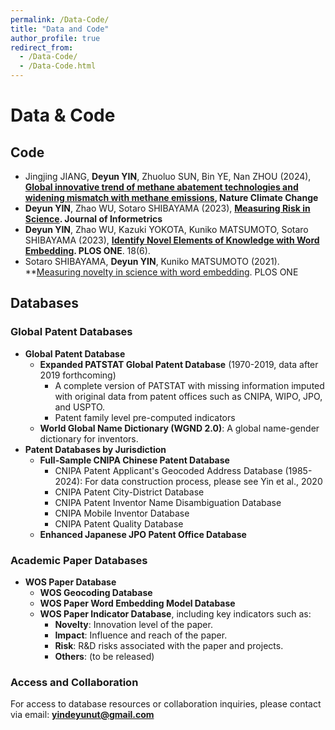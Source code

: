 ```yaml
---
permalink: /Data-Code/
title: "Data and Code"
author_profile: true
redirect_from: 
  - /Data-Code/
  - /Data-Code.html
---
```


# Data & Code

## Code

- Jingjing JIANG, **Deyun YIN**, Zhuoluo SUN, Bin YE, Nan ZHOU (2024), **[Global innovative trend of methane abatement technologies and widening mismatch with methane emissions](https://github.com/DeyunYinWIPO/global_methane), Nature Climate Change**
- **Deyun YIN**, Zhao WU, Sotaro SHIBAYAMA (2023), **[Measuring Risk in Science](https://github.com/DeyunYinWIPO/science_risk). Journal of Informetrics**
- **Deyun YIN**, Zhao WU, Kazuki YOKOTA, Kuniko MATSUMOTO, Sotaro SHIBAYAMA (2023), **[Identify Novel Elements of Knowledge with Word Embedding](https://github.com/DeyunYinWIPO/Novelty_science_text). PLOS ONE**. 18(6). 
- Sotaro SHIBAYAMA, **Deyun YIN**, Kuniko MATSUMOTO (2021). **[Measuring novelty in science with word embedding](https://github.com/DeyunYinWIPO/Novelty). PLOS ONE



## Databases

### Global Patent Databases

- **Global Patent Database**
  - **Expanded PATSTAT Global Patent Database** (1970-2019, data after 2019 forthcoming)
    - A complete version of PATSTAT with missing information imputed with original data from patent offices such as CNIPA, WIPO, JPO, and USPTO.
    - Patent family level pre-computed indicators
  - **World Global Name Dictionary (WGND 2.0)**: A global name-gender dictionary for inventors.
- **Patent Databases by Jurisdiction**
  - **Full-Sample CNIPA Chinese Patent Database**
    - CNIPA Patent Applicant's Geocoded Address Database (1985-2024): For data construction process, please see Yin et al., 2020
    - CNIPA  Patent City-District Database
    - CNIPA Patent Inventor Name Disambiguation Database
    - CNIPA Mobile Inventor Database
    - CNIPA Patent Quality Database
  - **Enhanced Japanese JPO Patent Office Database**

### Academic Paper Databases

- **WOS Paper Database**
  - **WOS Geocoding Database**
  - **WOS Paper Word Embedding Model Database**
  - **WOS Paper Indicator Database**, including key indicators such as:
    - **Novelty**: Innovation level of the paper.
    - **Impact**: Influence and reach of the paper.
    - **Risk**: R&D risks associated with the paper and projects.
    - **Others**: (to be released)

### Access and Collaboration

For access to database resources or collaboration inquiries, please contact via email: **yindeyunut@gmail.com**
